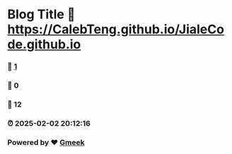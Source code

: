 # Blog Title :link: https://CalebTeng.github.io/JialeCode.github.io 
### :page_facing_up: [1](https://CalebTeng.github.io/JialeCode.github.io/tag.html) 
### :speech_balloon: 0 
### :hibiscus: 12 
### :alarm_clock: 2025-02-02 20:12:16 
### Powered by :heart: [Gmeek](https://github.com/Meekdai/Gmeek)
